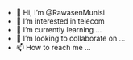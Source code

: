 - 👋 Hi, I’m @RawasenMunisi
- 👀 I’m interested in telecom
- 🌱 I’m currently learning ...
- 💞️ I’m looking to collaborate on ...
- 📫 How to reach me ...

<!---
RawasenMunisi/RawasenMunisi is a ✨ special ✨ repository because its `README.md` (this file) appears on your GitHub profile.
You can click the Preview link to take a look at your changes.
--->
